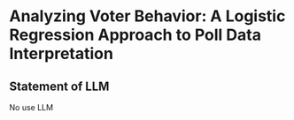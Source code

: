 # Analyzing Voter Behavior: A Logistic Regression Approach to Poll Data Interpretation
## Statement of LLM
No use LLM

